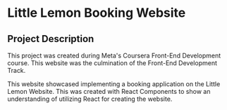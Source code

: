 # Little Lemon Booking Website

## Project Description

This project was created during Meta's Coursera Front-End Development course. This website was the culmination of the Front-End Development Track.

This website showcased implementing a booking application on the Little Lemon Website. This was created with React Components to show an understanding of utilizing React for creating the website.
